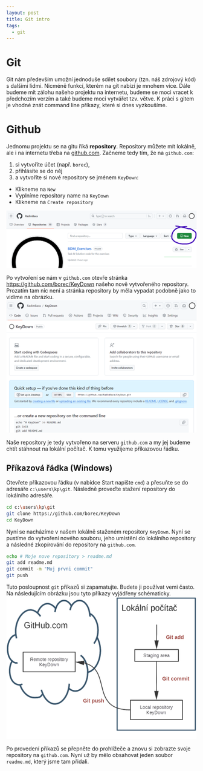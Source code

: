 ```yaml
---
layout: post
title: Git intro
tags:
  - git
---
```

# Git
Git nám především umožní jednoduše sdílet soubory (tzn. náš zdrojový kód) s dalšími lidmi. Nicméně funkcí, kterém na git nabízí je mnohem více. Dále budeme mít zálohu našeho projektu na internetu, budeme se moci vracet k předchozím verzím a také budeme moci vytvářet tzv. větve. K práci s gitem je vhodné znát command line příkazy, které si dnes vyzkoušíme. 

# Github
Jednomu projektu se na gitu říká **repository**. Repository můžete mít lokálně, ale i na internetu třeba na [github.com](https://github.com/). Začneme tedy tím, že na `github.com`:
1. si vytvoříte účet (např. `borec`),
2. přihlásíte se do něj
3. a vytvoříte si nové repository se jménem `KeyDown`:
  - Klikneme na `New`
  - Vyplníme repository name na `KeyDown`
  - Klikneme na `Create repository`

![Vytváření nového repository v github.com](images/git_new.png)

Po vytvoření se nám v `github.com` otevře stránka https://github.com/borec/KeyDown našeho nově vytvořeného repository. Prozatím tam nic není a stránka repository by měla vypadat podobně jako to vidíme na obrázku.
![Nové repository v github.com](images/git_repository.png)

Naše repository je tedy vytvořeno na serveru `github.com` a my jej budeme chtít stáhnout na lokální počítač. K tomu využijeme příkazovou řádku.

## Příkazová řádka (Windows)

Otevřete příkazovou řádku (v nabídce Start napište `cmd`) a přesuňte se do adresáře `c:\users\kp\git`. Následně proveďte stažení repository do lokálního adresáře.
```bash
cd c:\users\kp\git
git clone https://github.com/borec/KeyDown
cd KeyDown
```

Nyní se nacházíme v našem lokálně staženém repository `KeyDown`. Nyní se pustíme do vytvoření nového souboru, jeho umístění do lokálního repository a následné zkopírování do repository na `github.com`.
```bash
echo # Moje nove repository > readme.md
git add readme.md
git commit -m "Muj prvni commit"
git push
```

Tuto posloupnost `git` příkazů si zapamatujte. Budete ji používat vemi často. Na následujícím obrázku jsou tyto příkazy vyjádřeny schématicky. 
![Základní příkazy](images/git_basic.png)

Po provedení příkazů se přepněte do prohlížeče a znovu si zobrazte svoje repository na `github.com`. Nyní už by mělo obsahovat jeden soubor `readme.md`, který jsme tam přidali.